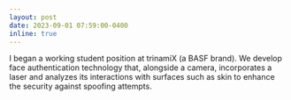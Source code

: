 ```yaml
---
layout: post
date: 2023-09-01 07:59:00-0400
inline: true
---
```


I began a working student position at trinamiX (a BASF brand). We develop face authentication technology that, alongside a camera, incorporates a laser and analyzes its interactions with surfaces such as skin to enhance the security against spoofing attempts.